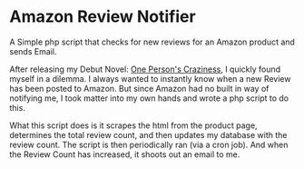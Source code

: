 # Amazon Review Notifier
A Simple php script that checks for new reviews for an Amazon product and sends Email.

After releasing my Debut Novel: [One Person's Craziness](https://www.amazon.com/One-Persons-Craziness-R-T-Ojas-ebook/dp/B01BGFBUC4), I quickly found myself in a dilemma. I always wanted to instantly know when a new Review has been posted to Amazon. But since Amazon had no built in way of notifying me, I took matter into my own hands and wrote a php script to do this.

What this script does is it scrapes the html from the product page, determines the total review count, and then updates my database with the review count. The script is then periodically ran (via a cron job). And when the Review Count has increased, it shoots out an email to me.

